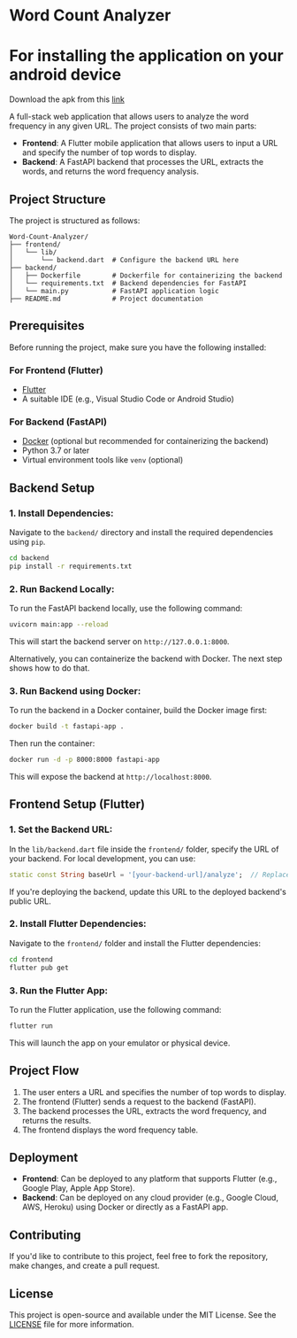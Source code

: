 
# Word Count Analyzer

# For installing the application on your android device 
Download the apk from this [link](https://drive.google.com/file/d/1xOnXq_Nib-L9DgRQ5EtqtA_2zz72Bg_6/view?usp=sharing)

A full-stack web application that allows users to analyze the word frequency in any given URL. The project consists of two main parts:

- **Frontend**: A Flutter mobile application that allows users to input a URL and specify the number of top words to display.
- **Backend**: A FastAPI backend that processes the URL, extracts the words, and returns the word frequency analysis.

## Project Structure

The project is structured as follows:

```
Word-Count-Analyzer/
├── frontend/
│   └── lib/
│       └── backend.dart  # Configure the backend URL here
├── backend/
│   ├── Dockerfile        # Dockerfile for containerizing the backend
│   └── requirements.txt  # Backend dependencies for FastAPI
│   └── main.py           # FastAPI application logic
├── README.md             # Project documentation
```

## Prerequisites

Before running the project, make sure you have the following installed:

### For Frontend (Flutter)
- [Flutter](https://flutter.dev/docs/get-started/install)
- A suitable IDE (e.g., Visual Studio Code or Android Studio)

### For Backend (FastAPI)
- [Docker](https://www.docker.com/products/docker-desktop) (optional but recommended for containerizing the backend)
- Python 3.7 or later
- Virtual environment tools like `venv` (optional)

## Backend Setup

### 1. **Install Dependencies:**

Navigate to the `backend/` directory and install the required dependencies using `pip`.

```bash
cd backend
pip install -r requirements.txt
```

### 2. **Run Backend Locally:**

To run the FastAPI backend locally, use the following command:

```bash
uvicorn main:app --reload
```

This will start the backend server on `http://127.0.0.1:8000`.

Alternatively, you can containerize the backend with Docker. The next step shows how to do that.

### 3. **Run Backend using Docker:**

To run the backend in a Docker container, build the Docker image first:

```bash
docker build -t fastapi-app .
```

Then run the container:

```bash
docker run -d -p 8000:8000 fastapi-app
```

This will expose the backend at `http://localhost:8000`.

## Frontend Setup (Flutter)

### 1. **Set the Backend URL:**

In the `lib/backend.dart` file inside the `frontend/` folder, specify the URL of your backend. For local development, you can use:

```dart
static const String baseUrl = '[your-backend-url]/analyze';  // Replace with your backend URL
```

If you're deploying the backend, update this URL to the deployed backend's public URL.

### 2. **Install Flutter Dependencies:**

Navigate to the `frontend/` folder and install the Flutter dependencies:

```bash
cd frontend
flutter pub get
```

### 3. **Run the Flutter App:**

To run the Flutter application, use the following command:

```bash
flutter run
```

This will launch the app on your emulator or physical device.

## Project Flow

1. The user enters a URL and specifies the number of top words to display.
2. The frontend (Flutter) sends a request to the backend (FastAPI).
3. The backend processes the URL, extracts the word frequency, and returns the results.
4. The frontend displays the word frequency table.

## Deployment

- **Frontend**: Can be deployed to any platform that supports Flutter (e.g., Google Play, Apple App Store).
- **Backend**: Can be deployed on any cloud provider (e.g., Google Cloud, AWS, Heroku) using Docker or directly as a FastAPI app.

## Contributing

If you'd like to contribute to this project, feel free to fork the repository, make changes, and create a pull request.

## License

This project is open-source and available under the MIT License. See the [LICENSE](LICENSE) file for more information.
